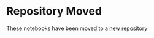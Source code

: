 # Repository Moved

These notebooks have been moved to a [new repository](https://github.com/JohnSnowLabs/spark-nlp-workshop/tree/master/legal-nlp)
